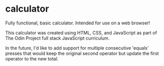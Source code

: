 # calculator
Fully functional, basic calculator. Intended for use on a web browser!

This calculator was created using HTML, CSS, and JavaScript as part of The Odin
Project full stack JavaScript curriculum.

In the future, I'd like to add support for multiple consecutive 'equals' presses
that would keep the original second operator but update the first operator to the
new total.